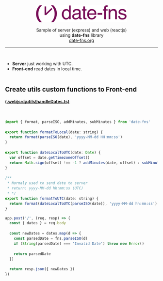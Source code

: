 <p align="center">
  <a href="https://date-fns.org/">
    <img alt="date-fns" title="date-fns" src="https://raw.githubusercontent.com/date-fns/date-fns/master/docs/logotype.svg" width="300" />
  </a>
</p>

<p align="center">
  Sample of server (express) and web (reactjs)
  <br>
  using <b>date-fns</b> library
  <br>
  <a href="https://date-fns.org/">date-fns.org</a>
</p>

</div>

<hr>
  <br>

- **Server** just working with UTC.
- **Front-end** read dates in local time.
  <br>  <br>
## Create utils custom functions to Front-end
#### <a href="https://raw.githubusercontent.com/LFerronato/date-fns/web/src/utils/handleDates.ts">(.web\src\utils\handleDates.ts)</a>
<br>

```js
import { format, parseISO, addMinutes, subMinutes } from 'date-fns'

export function formatToLocal(date: string) {
  return format(parseISO(date), 'yyyy-MM-dd HH:mm:ss')
}

export function dateLocalToUTC(date: Date) {
  var offset = date.getTimezoneOffset()
  return Math.sign(offset) !== -1 ? addMinutes(date, offset) : subMinutes(date, Math.abs(offset))
}

/**
 * Normaly used to send date to server
 * return: yyyy-MM-dd hh:mm:ss (UTC)
 * */
export function formatToUTC(date: string) {
  return format(dateLocalToUTC(parseISO(date)), 'yyyy-MM-dd hh:mm:ss')
}

```

```js
app.post('/', (req, resp) => {
  const { dates } = req.body
  
  const newDates = dates.map(d => {
    const parsedDate = fns.parseISO(d)
    if (String(parsedDate) === 'Invalid Date') throw new Error()

    return parsedDate
  })

  return resp.json({ newDates })
})
```